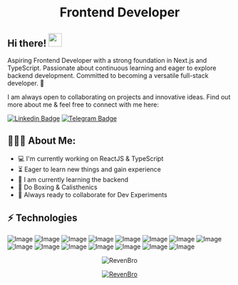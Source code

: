 <h1 align="center">Frontend Developer</h1>

## Hi there! <img src="https://raw.githubusercontent.com/aemmadi/aemmadi/master/wave.gif" width="30px">

Aspiring Frontend Developer with a strong foundation in Next.js and TypeScript. Passionate about continuous learning and eager to explore backend development. Committed to becoming a versatile full-stack developer. 🚀 </br>

I am always open to collaborating on projects and innovative ideas. Find out more about me & feel free to connect with me here:

[![Linkedin Badge](https://img.shields.io/badge/-Saidakbarov_Abdulloh-blue?style=flat-square&logo=Linkedin&logoColor=white&link=https://www.linkedin.com/in/saidakbarovabdulloh/)](www.linkedin.com/in/saidakbarovabdulloh/) 
[![Telegram Badge](https://img.shields.io/badge/@Saidakbarovv_A-2CA5E0?style=flat-square&logo=telegram&logoColor=white&link=https://t.me/Saidakbarovv_A)](https://t.me/Saidakbarovv_A)

<h2 align="left">👨🏻‍💻 About Me:</h2>

- :computer: I'm currently working on ReactJS & TypeScript
- :hourglass_flowing_sand:  Eager to learn new things and gain experience
- :triangular_flag_on_post: I am currently learning the backend
- :muscle: Do Boxing & Calisthenics
- :rocket: Always ready to collaborate for Dev Experiments

## ⚡ Technologies

![Image](https://img.shields.io/badge/-HTML5-E34F26?style=for-the-badge&logo=html5&logoColor=white)
![Image](https://img.shields.io/badge/-CSS3-1572B6?style=for-the-badge&logo=css3)
![Image](https://img.shields.io/badge/Sass-CC6699?style=for-the-badge&logo=sass&logoColor=white)
![Image](https://img.shields.io/badge/Tailwind_CSS-38B2AC?style=for-the-badge&logo=tailwind-css&logoColor=white)
![Image](https://img.shields.io/badge/-Bootstrap-563D7C?style=for-the-badge&logo=bootstrap)
![Image](https://img.shields.io/badge/JavaScript-323330?style=for-the-badge&logo=javascript&logoColor=F7DF1E)
![Image](https://img.shields.io/badge/TypeScript-007ACC?style=for-the-badge&logo=typescript&logoColor=white)
![Image](https://img.shields.io/badge/React-20232A?style=for-the-badge&logo=react&logoColor=61DAFB)
![Image](https://img.shields.io/badge/next%20js-000000?style=for-the-badge&logo=nextdotjs&logoColor=white)
![Image](https://img.shields.io/badge/Vite-B73BFE?style=for-the-badge&logo=vite&logoColor=FFD62E)
![Image](https://img.shields.io/badge/Git-F05032?style=for-the-badge&logo=git&logoColor=white)
![Image](https://img.shields.io/badge/GitHub-100000?style=for-the-badge&logo=github&logoColor=white)
![Image](https://img.shields.io/badge/Redux-593D88?style=for-the-badge&logo=redux&logoColor=white)
![Image](https://img.shields.io/badge/Figma-F24E1E?style=for-the-badge&logo=figma&logoColor=white)
![Image](https://img.shields.io/badge/Ant%20Design-1890FF?style=for-the-badge&logo=antdesign&logoColor=white)

<p align="center"> <img src="https://github-readme-stats.vercel.app/api?username=revenbro&show_icons=true&theme=gotham" alt="RevenBro" />

<p align="center"> <a href="https://github.com/ryo-ma/github-profile-trophy"><img src="https://github-profile-trophy.vercel.app/?username=revenbro&theme=onestar&row=1&margin-w=15&margin-h=15&no-bg=true" alt="RevenBro" /></a> </p>

